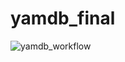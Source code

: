 # yamdb_final

![yamdb_workflow](https://github.com/vavsar/yamdb_final/actions/workflows/yamdb_workflow.yml/badge.svg)
